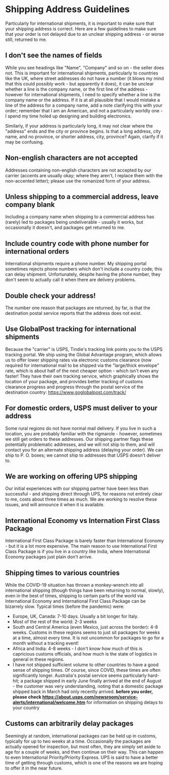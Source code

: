 # Shipping Address Guidelines
Particularly for international shipments, it is important to make sure that your shipping address is correct. Here are a few guidelines to make sure that your order is not delayed due to an unclear shipping address - or worse still, returned to me. 

## I don't see the names of fields
While you see headings like "Name", "Company" and so on - the seller does not. 
This is important for international shipments, particularly to countries like the UK, where street addresses do not have a number (it blows my mind that this could possibly work - but apparently it does), it can be unclear whether a line is the company name, or the first line of the address - however for international shipments, I need to specify whether a line is the company name or the address. If it is at all plausible that I would mistake a line of the address for a company name, add a note clarifying this with your order; remember that I am an American, and not a particularly worldly one - I spend my time holed up designing and building electronics. 

Similarly, if your address is particularly long, it may not clear where the "address" ends and the city or province begins. Is that a long address, city name, and no province, or shorter address, city, province? Again, clarify if it may be confusing. 

## Non-english characters are not accepted
Addresses containing non-english characters are not accepted by our carrier (accents are usually okay; where they aren't, I replace them with the non-accented letter); please use the romanized form of your address. 

## Unless shipping to a commercial address, leave company blank
Including a company name when shipping to a commercial address has (rarely) led to packages being undeliverable - usually it works, but occasionally it doesn't, and packages get returned to me. 

## Include country code with phone number for international orders
International shipments require a phone number. My shipping portal sometimes rejects phone numbers which don't include a country code; this can delay shipment. Unfortunately, despite having the phone number, they don't seem to actually call it when there are delivery problems. 

## Double check your address!
The number one reason that packages are returned, by far, is that the destination postal service reports that the address does not exist. 

## Use GlobalPost tracking for international shipments
Because the "carrier" is USPS, Tindie's tracking link points you to the USPS tracking portal. We ship using the Global Advantage program, which allows us to offer lower shipping rates via electronic customs clearance (now required for international mail to be shipped via the "large/thick envelope" rate, which is about half of the next cheaper option - which isn't even any faster! They have their own tracking service, which graphically shows the location of your package, and provides better tracking of customs clearance progress and progress through the postal service of the destination country: https://www.goglobalpost.com/track/

## For domestic orders, USPS must deliver to your address
Some rural regions do not have normal mail delivery. If you live in such a location, you are probably familiar with the rigmarole - however, sometimes we still get orders to these addresses. Our shipping partner flags these potentially problematic addresses, and we will not ship to them, and will contact you for an alternate shipping address (delaying your order). We can ship to P. O. boxes; we cannot ship to addresses that USPS doesn't deliver to. 

## We are working on offering UPS shipping
Our initial experiences with our shipping partner have been less than successful - and shipping direct through UPS, for reasons not entirely clear to me, costs about three times as much. We are working to resolve these issues, and will announce it when it is available.

## International Economy vs Internation First Class Package
International First Class Package is barely faster than International Economy - but it is a lot more expensive. The main reason to use International First Class Package is if you live in a country like India, where International Economy packages just plain don't arrive.

## Shipping times to various countries
While the COVID-19 situation has thrown a monkey-wrench into all international shipping (though things have been returning to normal, slowly), even in the best of times, shipping to certain parts of the world via International Economy and International First Class Package can be bizarrely slow. Typical times (before the pandemic) were:
* Europe, UK, Canada: 7-10 days. Usually a bit longer for Italy. 
* Most of the rest of the world: 2-3 weeks
* South and Central America (even Mexico, just across the border): 4-8 weeks. Customs in these regions seems to just sit packages for weeks at a time, almost every time. It is not uncommon for packages to go for a month without a tracking event! 
* Africa and India: 4-8 weeks - I don't know how much of this is capricious customs officials, and how much is the state of logistics in general in these regions. 
* I have not shipped sufficient volume to other countries to have a good sense of shipping times.
Of course, since COVID, these times are often significantly longer. Australia's postal service seems particularly hard-hit; a package shipped in early June finally arrived at the end of August - the customer was very understanding, noting that a domestic package shipped back in March had only recently arrived. **before you order, please check https://about.usps.com/newsroom/service-alerts/international/welcome.htm** for information on shipping delays to your country 

## Customs can arbitrarily delay packages
Seemingly at random, international packages can be held up in customs, typically for up to two weeks at a time. Occasionally the packages are actually opened for inspection, but most often, they are simply set aside to age for a couple of weeks, and then continue on their way. This can happen to even International Priority/Priority Express. UPS is said to have a better time of getting through customs, which is one of the reasons we are hoping to offer it in the near future.
